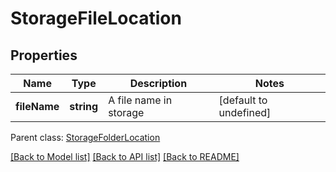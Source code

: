 # StorageFileLocation

## Properties
Name | Type | Description | Notes
------------ | ------------- | ------------- | -------------
**fileName** | **string** | A file name in storage              | [default to undefined]

 Parent class: [StorageFolderLocation](StorageFolderLocation.md)

[[Back to Model list]](README.md#documentation-for-models) [[Back to API list]](README.md#documentation-for-api-endpoints) [[Back to README]](README.md)
